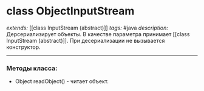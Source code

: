 # class ObjectInputStream
*extends:* [[class InputStream (abstract)]]
*tags:* #java
*description:* Дерсериализирует объекты. В качестве параметра принимает [[class InputStream (abstract)]]. При десериализации не вызывается конструктор.

---
### Методы класса:
- Object readObject() - читает объект.